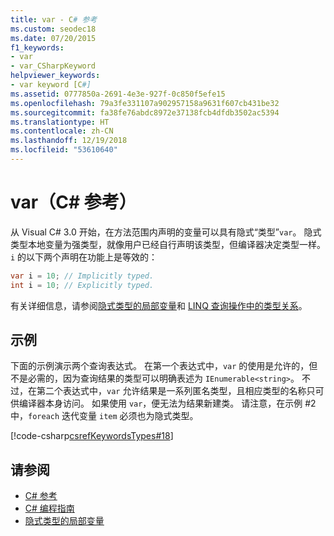 ```yaml
---
title: var - C# 参考
ms.custom: seodec18
ms.date: 07/20/2015
f1_keywords:
- var
- var_CSharpKeyword
helpviewer_keywords:
- var keyword [C#]
ms.assetid: 0777850a-2691-4e3e-927f-0c850f5efe15
ms.openlocfilehash: 79a3fe331107a902957158a9631f607cb431be32
ms.sourcegitcommit: fa38fe76abdc8972e37138fcb4dfdb3502ac5394
ms.translationtype: HT
ms.contentlocale: zh-CN
ms.lasthandoff: 12/19/2018
ms.locfileid: "53610640"
---
```

# <a name="var-c-reference"></a>var（C# 参考）

从 Visual C# 3.0 开始，在方法范围内声明的变量可以具有隐式“类型”`var`。 隐式类型本地变量为强类型，就像用户已经自行声明该类型，但编译器决定类型一样。 `i` 的以下两个声明在功能上是等效的：

```csharp
var i = 10; // Implicitly typed.
int i = 10; // Explicitly typed.
```

有关详细信息，请参阅[隐式类型的局部变量](../../programming-guide/classes-and-structs/implicitly-typed-local-variables.md)和 [LINQ 查询操作中的类型关系](../../programming-guide/concepts/linq/type-relationships-in-linq-query-operations.md)。

## <a name="example"></a>示例

下面的示例演示两个查询表达式。 在第一个表达式中，`var` 的使用是允许的，但不是必需的，因为查询结果的类型可以明确表述为 `IEnumerable<string>`。 不过，在第二个表达式中，`var` 允许结果是一系列匿名类型，且相应类型的名称只可供编译器本身访问。 如果使用 `var`，便无法为结果新建类。 请注意，在示例 #2 中，`foreach` 迭代变量 `item` 必须也为隐式类型。

[!code-csharp[csrefKeywordsTypes#18](~/samples/snippets/csharp/VS_Snippets_VBCSharp/csrefKeywordsTypes/CS/keywordsTypes.cs#18)]

## <a name="see-also"></a>请参阅

- [C# 参考](../index.md)
- [C# 编程指南](../../programming-guide/index.md)
- [隐式类型的局部变量](../../programming-guide/classes-and-structs/implicitly-typed-local-variables.md)